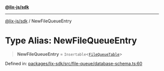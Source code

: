 [**@lix-js/sdk**](../README.md)

***

[@lix-js/sdk](../README.md) / NewFileQueueEntry

# Type Alias: NewFileQueueEntry

> **NewFileQueueEntry** = `Insertable`\<[`FileQueueTable`](FileQueueTable.md)\>

Defined in: [packages/lix-sdk/src/file-queue/database-schema.ts:60](https://github.com/opral/monorepo/blob/95d464500b14a3c0aabc535935d800ebcc86d1ad/packages/lix-sdk/src/file-queue/database-schema.ts#L60)
